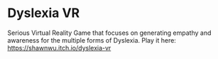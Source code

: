 # Dyslexia VR
Serious Virtual Reality Game that focuses on generating empathy and awareness for the multiple forms of Dyslexia. Play it here: https://shawnwu.itch.io/dyslexia-vr
